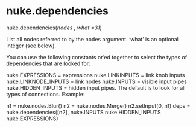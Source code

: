 # nuke.dependencies
nuke.dependencies(_nodes_ , _what =31_)

List all nodes referred to by the nodes argument. ‘what’ is an optional integer (see below).

You can use the following constants or’ed together to select the types of dependencies that are looked for:

nuke.EXPRESSIONS = expressions nuke.LINKINPUTS = link knob inputs nuke.LINKNODE_INPUTS = link nodes nuke.INPUTS = visible input pipes nuke.HIDDEN_INPUTS = hidden input pipes.
The default is to look for all types of connections.
Example:

n1 = nuke.nodes.Blur() n2 = nuke.nodes.Merge() n2.setInput(0, n1) deps = nuke.dependencies([n2], nuke.INPUTS  nuke.HIDDEN_INPUTS  nuke.EXPRESSIONS)